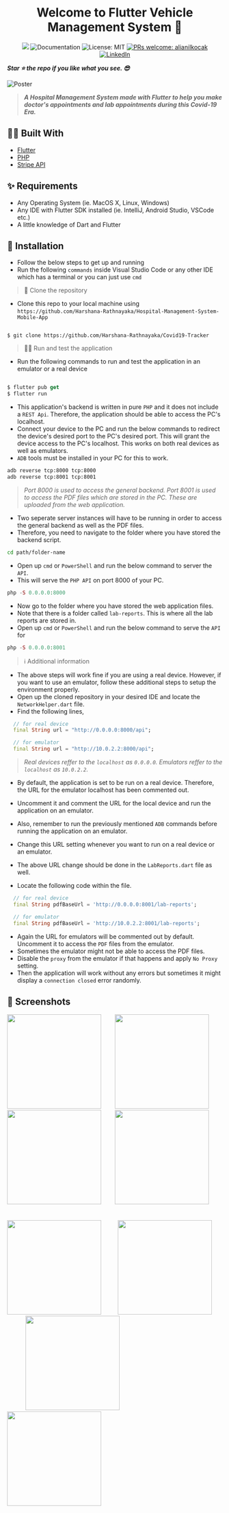 <h1 align="center">Welcome to Flutter Vehicle Management System 👋</h1>

<p align="center">
  <img src="https://img.shields.io/badge/version-1.0.0.-blue.svg?cacheSeconds=2592000" />
  <a>
    <img alt="Documentation" src="https://img.shields.io/badge/documentation-yes-brightgreen.svg" target="_blank" />
  </a>
  <a>
    <img alt="License: MIT" src="https://img.shields.io/badge/License-MIT-yellow.svg" target="_blank" />
  </a>
  <a href="http://makeapullrequest.com">
    <img alt="PRs welcome: alianilkocak" src="https://img.shields.io/badge/PRs-welcome-brightgreen.svg" target="_blank" />
  </a>
  <a href="https://linkedin.com/in/harshana-rathnayaka">
  <img alt="LinkedIn" src="https://img.shields.io/badge/-LinkedIn-black.svg?&logo=linkedin&colorB=555" />
  </a>
</p>

***Star ⭐ the repo if you like what you see. 😎***

<img alt="Poster" src="assets/screenshots/poster.jpg" />

> ***A Hospital Management System made with Flutter to help you make doctor's appointments and lab appointments during this Covid-19 Era.***

## 👷‍♂️ Built With

* [Flutter](https://flutter.dev)
* [PHP](https://www.php.net/)
* [Stripe API](https://stripe.com/en-gb-us)

## ✨ Requirements
* Any Operating System (ie. MacOS X, Linux, Windows)
* Any IDE with Flutter SDK installed (ie. IntelliJ, Android Studio, VSCode etc.)
* A little knowledge of Dart and Flutter

## 🔨 Installation
- Follow the below steps to get up and running
- Run the following `commands` inside Visual Studio Code or any other IDE which has a terminal or you can just use `cmd`

> 👯 Clone the repository

- Clone this repo to your local machine using `https://github.com/Harshana-Rathnayaka/Hospital-Management-System-Mobile-App`

```shell

$ git clone https://github.com/Harshana-Rathnayaka/Covid19-Tracker

```

> 🏃‍♂️ Run and test the application
- Run the following commands to run and test the application in an emulator or a real device

```dart

$ flutter pub get
$ flutter run

```

- This application's backend is written in pure `PHP` and it does not include a `REST Api`. Therefore, the application should be able to access the PC's localhost.
- Connect your device to the PC and run the below commands to redirect the device's desired port to the PC's desired port. This will grant the device access to the PC's localhost. This works on both real devices as well as emulators.
- `ADB` tools must be installed in your PC for this to work.

```bash
adb reverse tcp:8000 tcp:8000
adb reverse tcp:8001 tcp:8001
```
> *Port 8000 is used to access the general backend. Port 8001 is used to access the PDF files which are stored in the PC. These are uploaded from the web application.*

- Two seperate server instances will have to be running in order to access the general backend as well as the PDF files.
- Therefore, you need to navigate to the folder where you have stored the backend script. 

```bash
cd path/folder-name
```

- Open up `cmd` or `PowerShell` and run the below command to server the `API`.
- This will serve the `PHP API` on port 8000 of your PC.

```php
php -S 0.0.0.0:8000
```

- Now go to the folder where you have stored the web application files. 
- Note that there is a folder called `lab-reports`. This is where all the lab reports are stored in.
- Open up `cmd` or `PowerShell` and run the below command to serve the `API` for 

```php
php -S 0.0.0.0:8001
```

> ℹ Additional information
- The above steps will work fine if you are using a real device. However, if you want to use an emulator, follow these additional steps to setup the environment properly.
- Open up the cloned repository in your desired IDE and locate the `NetworkHelper.dart` file.
- Find the following lines,

```dart
  // for real device
  final String url = "http://0.0.0.0:8000/api";

  // for emulator
  final String url = "http://10.0.2.2:8000/api";
```

> *Real devices reffer to the `localhost` as `0.0.0.0`. Emulators reffer to the `localhost` as `10.0.2.2`.*

- By default, the application is set to be run on a real device. Therefore, the URL for the emulator localhost has been commented out. 
- Uncomment it and comment the URL for the local device and run the application on an emulator.
- Also, remember to run the previously mentioned `ADB` commands before running the application on an emulator.
- Change this URL setting whenever you want to run on a real device or an emulator.

- The above URL change should be done in the `LabReports.dart` file as well.
- Locate the following code within the file.

```dart
  // for real device
  final String pdfBaseUrl = 'http://0.0.0.0:8001/lab-reports';

  // for emulator
  final String pdfBaseUrl = 'http://10.0.2.2:8001/lab-reports';
```

- Again the URL for emulators will be commented out by default. Uncomment it to access the `PDF` files from the emulator.
- Sometimes the emulator might not be able to access the PDF files.
- Disable the `proxy` from the emulator if that happens and apply `No Proxy` setting.
- Then the application will work without any errors but sometimes it might display a `connection closed` error randomly.


## 📸 Screenshots

<img src="assets/screenshots/1.png" width="220">&nbsp;&nbsp;&nbsp;&nbsp;&nbsp;&nbsp;&nbsp; <img src="assets/screenshots/2.png" width="220">&nbsp;&nbsp;&nbsp;&nbsp;&nbsp;&nbsp;&nbsp; <img src="assets/screenshots/3.png" width="220">&nbsp;&nbsp;&nbsp;&nbsp;&nbsp;&nbsp;&nbsp; <img src="assets/screenshots/4.png" width="220"> </br> </br> </br>
<img src="assets/screenshots/5.png" width="220">&nbsp;&nbsp;&nbsp;&nbsp;&nbsp;&nbsp;&nbsp;&nbsp;&nbsp;&nbsp;<img src="assets/screenshots/6.png" width="220">&nbsp;&nbsp;&nbsp;&nbsp;&nbsp;&nbsp;&nbsp;&nbsp;&nbsp;&nbsp; <img src="assets/screenshots/7.png" width="220">&nbsp;&nbsp;&nbsp;&nbsp;&nbsp;&nbsp;&nbsp;&nbsp;&nbsp;&nbsp; <img src="assets/screenshots/8.png" width="220"> 


